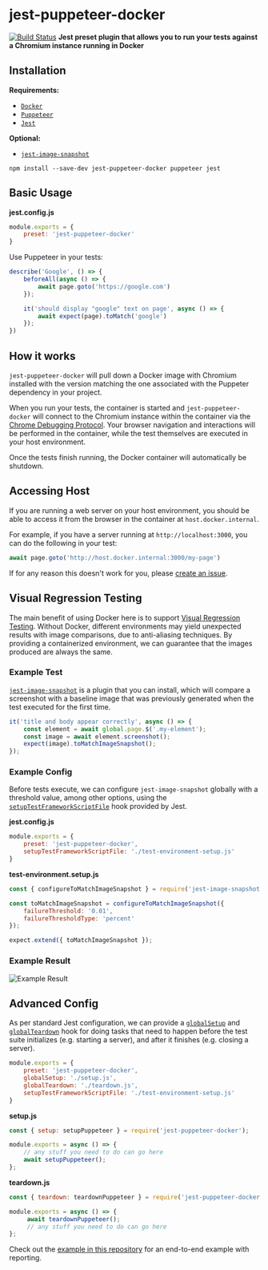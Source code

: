 # jest-puppeteer-docker

[![Build Status](https://travis-ci.org/gidztech/jest-puppeteer-docker.svg?branch=master)](https://travis-ci.org/gidztech/jest-puppeteer-docker)
**Jest preset plugin that allows you to run your tests against a Chromium instance running in Docker**

## Installation

**Requirements:**
- [`Docker`](https://docs.docker.com/install/)
- [`Puppeteer`](https://github.com/GoogleChrome/puppeteer)
- [`Jest`](https://jestjs.io/)

**Optional:**
- [`jest-image-snapshot`](https://github.com/americanexpress/jest-image-snapshot)

```
npm install --save-dev jest-puppeteer-docker puppeteer jest
```

## Basic Usage

**jest.config.js**

```js
module.exports = {
    preset: 'jest-puppeteer-docker'
}
```

Use Puppeteer in your tests:

```js
describe('Google', () => {
    beforeAll(async () => {
        await page.goto('https://google.com')
    });

    it('should display "google" text on page', async () => {
        await expect(page).toMatch('google')
    });
})
```

## How it works
`jest-puppeteer-docker` will pull down a Docker image with Chromium installed with the version matching the one associated with the Puppeter dependency in your project. 

When you run your tests, the container is started and `jest-puppeteer-docker` will connect to the Chromium instance within the container via the [Chrome Debugging Protocol](https://chromedevtools.github.io/devtools-protocol/). Your browser navigation and interactions will be performed in the container, while the test themselves are executed in your host environment.

Once the tests finish running, the Docker container will automatically be shutdown.

## Accessing Host
If you are running a web server on your host environment, you should be able to access it from the browser in the container at `host.docker.internal`. 

For example, if you have a server running at `http://localhost:3000`, you can do the following in your test:

```js
await page.goto('http://host.docker.internal:3000/my-page')
```
If for any reason this doesn't work for you, please [create an issue](https://github.com/gidztech/jest-puppeteer-docker/issues/new).

## Visual Regression Testing
The main benefit of using Docker here is to support [Visual Regression Testing](https://medium.com/huddle-engineering/visual-regression-testing-ff7a1d31a112). Without Docker, different environments may yield unexpected results with image comparisons, due to anti-aliasing techniques. By providing a containerized environment, we can guarantee that the images produced are always the same.

### Example Test
[`jest-image-snapshot`](https://github.com/americanexpress/jest-image-snapshot) is a plugin that you can install, which will compare a screenshot with a baseline image that was previously generated when the test executed for the first time.

```js
it('title and body appear correctly', async () => {
    const element = await global.page.$('.my-element');
    const image = await element.screenshot();
    expect(image).toMatchImageSnapshot();
});
```

### Example Config
Before tests execute, we can configure `jest-image-snapshot` globally with a threshold value, among other options, using the [`setupTestFrameworkScriptFile`](https://jestjs.io/docs/en/configuration.html#setuptestframeworkscriptfile-string) hook provided by Jest.

**jest.config.js**
```js
module.exports = {
    preset: 'jest-puppeteer-docker',
    setupTestFrameworkScriptFile: './test-environment-setup.js'
}
```

**test-environment.setup.js**
```js
const { configureToMatchImageSnapshot } = require('jest-image-snapshot');

const toMatchImageSnapshot = configureToMatchImageSnapshot({
    failureThreshold: '0.01',
    failureThresholdType: 'percent'
});

expect.extend({ toMatchImageSnapshot });
```

### Example Result
![Example Result](https://i.imgur.com/4ltspCN.png)

## Advanced Config
As per standard Jest configuration, we can provide a [`globalSetup`](https://jestjs.io/docs/en/configuration.html#globalsetup-string) and [`globalTeardown`](https://jestjs.io/docs/en/configuration.html#globalteardown-string) hook for doing tasks that need to happen before the test suite initializes (e.g. starting a server), and after it finishes (e.g. closing a server).

```js
module.exports = {
    preset: 'jest-puppeteer-docker',
    globalSetup: './setup.js',
    globalTeardown: './teardown.js',
    setupTestFrameworkScriptFile: './test-environment-setup.js'
}
```

**setup.js**
```js
const { setup: setupPuppeteer } = require('jest-puppeteer-docker');

module.exports = async () => {
    // any stuff you need to do can go here
    await setupPuppeteer();
};
```

**teardown.js**
```js
const { teardown: teardownPuppeteer } = require('jest-puppeteer-docker');

module.exports = async () => {
     await teardownPuppeteer();
     // any stuff you need to do can go here
};
```
Check out the [example in this repository](https://github.com/gidztech/jest-puppeteer-docker/tree/master/example) for an end-to-end example with reporting.
